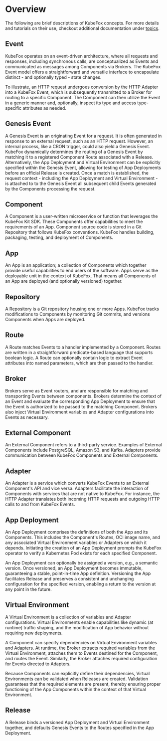 # Overview

The following are brief descriptions of KubeFox concepts. For more details and
tutorials on their use, checkout additional documentation under
[topics](../topics).

## Event

KubeFox operates on an event-driven architecture, where all requests and
responses, including synchronous calls, are conceptualized as Events and
communicated as messages among Components via Brokers. The KubeFox Event model
offers a straightforward and versatile interface to encapsulate distinct - and
optionally typed - state changes.

To illustrate, an HTTP request undergoes conversion by the HTTP Adapter into a
KubeFox Event, which is subsequently transmitted to a Broker for routing to a
specific Component. The Component can then utilize the Event in a generic manner
and, optionally, inspect its type and access type-specific attributes as needed.

## Genesis Event

A Genesis Event is an originating Event for a request. It is often generated
in response to an external request, such as an HTTP request. However, an
internal process, like a CRON trigger, could also yield a Genesis Event. KubeFox
dynamically determines the routing of a Genesis Event by matching it to a
registered Component Route associated with a Release. Alternatively, the App
Deployment and Virtual Environment can be explicitly specified within the
Genesis Event, allowing for testing of App Deployments before an official
Release is created. Once a match is established, the request context - including
the App Deployment and Virtual Environment - is attached to to the Genesis Event
all subsequent child Events generated by the Components processing the request.

## Component

A Component is a user-written microservice or function that leverages the
KubeFox Kit SDK. These Components offer capabilities to meet the requirements of
an App. Component source code is stored in a Git Repository that follows KubeFox
conventions. KubeFox handles building, packaging, testing, and deployment of
Components.

## App

An App is an application; a collection of Components which together provide
useful capabilities to end users of the software. Apps serve as the deployable
unit in the context of KubeFox. That means all Components of an App are deployed
(and optionally versioned) together.

## Repository

A Repository is a Git repository housing one or more Apps. KubeFox tracks
modifications to Components by monitoring Git commits, and versions Components
when Apps are deployed.

## Route

A Route matches Events to a handler implemented by a Component. Routes are
written in a straightforward predicate-based language that supports boolean
logic. A Route can optionally contain logic to extract Event attributes into
named parameters, which are then passed to the handler.

## Broker

Brokers serve as Event routers, and are responsible for matching and
transporting Events between components. Brokers determine the context of an
Event and evaluate the corresponding App Deployment to ensure that the Event is
authorized to be passed to the matching Component. Brokers also inject Virtual
Environment variables and Adapter configurations into Events as necessary.

## External Component

An External Component refers to a third-party service. Examples of External
Components include PostgreSQL, Amazon S3, and Kafka. Adapters provide
communication between KubeFox Components and External Components.

## Adapter

An Adapter is a service which converts KubeFox Events to an External
Component's API and vice versa. Adapters facilitate the interaction of
Components with services that are not native to KubeFox. For instance, the HTTP
Adapter translates both incoming HTTP requests and outgoing HTTP calls to and
from KubeFox Events.

## App Deployment

An App Deployment comprises the definitions of both the App and its
Components. This includes the Component's Routes, OCI image name, and any
associated Virtual Environment variables or Adapters on which it depends.
Initiating the creation of an App Deployment prompts the KubeFox operator to
verify a Kubernetes Pod exists for each specified Component.

An App Deployment can optionally be assigned a version, e.g., a semantic
version. Once versioned, an App Deployment becomes immutable, guaranteeing a
stable, point-in-time App definition. Versioning the App facilitates Release and
preserves a consistent and unchanging configuration for the specified version,
enabling a return to the version at any point in the future.

## Virtual Environment

A Virtual Environment is a collection of variables and Adapter configurations.
Virtual Environments enable capabilities like dynamic (at runtime) traffic
shaping, and the modification of App behavior without requiring new deployments.

A Component can specify dependencies on Virtual Environment variables and
Adapters. At runtime, the Broker extracts required variables from the Virtual
Environment, attaches them to Events destined for the Component, and routes the
Event. Similarly, the Broker attaches required configuration for Events
directed to Adapters.

Because Components can explicitly define their dependencies, Virtual
Environments can be validated when Releases are created. Validation guarantees
that the required elements are present, thereby ensuring proper functioning of
the App Components within the context of that Virtual Environment.

## Release

A Release binds a versioned App Deployment and Virtual Environment together,
and defaults Genesis Events to the Routes specified in the App Deployment.
